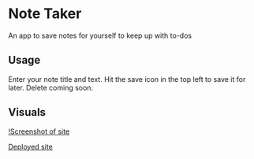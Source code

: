 # Note Taker

An app to save notes for yourself to keep up with to-dos

## Usage

Enter your note title and text. Hit the save icon in the top left to save it for later. Delete coming soon.

## Visuals

[!Screenshot of site](./assets/note.taker.screenshot.png)

[Deployed site](https://whispering-caverns-22483.herokuapp.com/)
